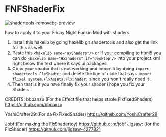 #  FNFShaderFix


![shadertools-removebg-preview](https://user-images.githubusercontent.com/82131956/162606227-51408eca-2ee8-410b-9769-a717b02a6857.png)

 
 how to apply it to your Friday Night Funkin Mod with shaders 
 
1. Install this haxelib by going haxelib git shadertools and also get the link for this as well. 
2. Paste this `<haxelib name="HxShaders"/>` or if your compiling to html5 you can do ```<haxelib name="HxShaders" if="desktop"/>``` into your project.xml right below the text where it says ui packages.
3. Go to your shader that is not working and import it by doing `import shadertools.FlxShader;` and delete the line of code that says `import flixel.system.FlxAssets.FlxShader;` since you won't really need it .  
3. Then that is it you have finally fix your shader i hope you fix your Shaders. 

 CREDITS: 
 bbpanzu (For the Effect file that helps stable FlxfixedShaders) 
 https://github.com/bbpanzu 
 
 YoshiCrafter29:(For da FlxFixedShader) 
 https://github.com/YoshiCrafter29 
 
 Jobf:(For making the FlxShadertoy) 
 https://github.com/jobf
 Jigsaw: (for the FlxShader) 
 https://github.com/jigsaw-4277821
